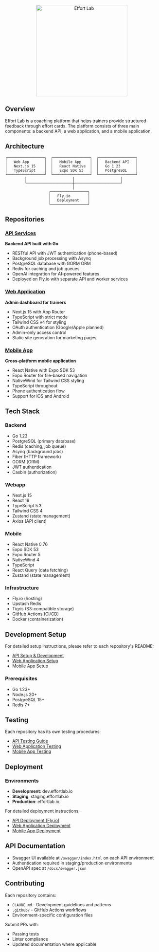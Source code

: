 <div align="center">
  <picture>
    <source media="(prefers-color-scheme: dark)" srcset="https://effortlab.io/images/logo-white.png">
    <source media="(prefers-color-scheme: light)" srcset="https://effortlab.io/images/logo-dark.png">
    <img src="https://effortlab.io/images/logo-dark.png" alt="Effort Lab" width="300">
  </picture>
</div>

## Overview

Effort Lab is a coaching platform that helps trainers provide structured feedback through effort cards. The platform consists of three main components: a backend API, a web application, and a mobile application.

## Architecture

```
┌─────────────────┐  ┌─────────────────┐  ┌─────────────────┐
│   Web App       │  │   Mobile App    │  │   Backend API   │
│   Next.js 15    │  │   React Native  │  │   Go 1.23       │
│   TypeScript    │  │   Expo SDK 53   │  │   PostgreSQL    │
└─────────────────┘  └─────────────────┘  └─────────────────┘
         │                     │                     │
         └─────────────────────┼─────────────────────┘
                               │
                    ┌─────────────────┐
                    │   Fly.io        │
                    │   Deployment    │
                    └─────────────────┘
```

## Repositories

### [API Services](https://github.com/effortlab-io/api)
**Backend API built with Go**
- RESTful API with JWT authentication (phone-based)
- Background job processing with Asynq
- PostgreSQL database with GORM ORM
- Redis for caching and job queues
- OpenAI integration for AI-powered features
- Deployed on Fly.io with separate API and worker services

### [Web Application](https://github.com/effortlab-io/webapp)
**Admin dashboard for trainers**
- Next.js 15 with App Router
- TypeScript with strict mode
- Tailwind CSS v4 for styling
- OAuth authentication (Google/Apple planned)
- Admin-only access control
- Static site generation for marketing pages

### [Mobile App](https://github.com/effortlab-io/native)
**Cross-platform mobile application**
- React Native with Expo SDK 53
- Expo Router for file-based navigation
- NativeWind for Tailwind CSS styling
- TypeScript throughout
- Phone authentication flow
- Support for iOS and Android

## Tech Stack

### Backend
- Go 1.23
- PostgreSQL (primary database)
- Redis (caching, job queue)
- Asynq (background jobs)
- Fiber (HTTP framework)
- GORM (ORM)
- JWT authentication
- Casbin (authorization)

### Webapp
- Next.js 15
- React 19
- TypeScript 5.3
- Tailwind CSS 4
- Zustand (state management)
- Axios (API client)

### Mobile
- React Native 0.76
- Expo SDK 53
- Expo Router 5
- NativeWind 4
- TypeScript
- React Query (data fetching)
- Zustand (state management)

### Infrastructure
- Fly.io (hosting)
- Upstash Redis
- Tigris (S3-compatible storage)
- GitHub Actions (CI/CD)
- Docker (containerization)

## Development Setup

For detailed setup instructions, please refer to each repository's README:
- [API Setup & Development](https://github.com/effortlab-io/api?tab=readme-ov-file#-quick-start)
- [Web Application Setup](https://github.com/effortlab-io/webapp?tab=readme-ov-file#quick-start)
- [Mobile App Setup](https://github.com/effortlab-io/native?tab=readme-ov-file#-quick-start)

### Prerequisites
- Go 1.23+
- Node.js 20+
- PostgreSQL 15+
- Redis 7+

## Testing

Each repository has its own testing procedures:
- [API Testing Guide](https://github.com/effortlab-io/api?tab=readme-ov-file#-testing)
- [Web Application Testing](https://github.com/effortlab-io/webapp?tab=readme-ov-file#available-scripts)
- [Mobile App Testing](https://github.com/effortlab-io/native?tab=readme-ov-file#-testing)

## Deployment

### Environments
- **Development**: dev.effortlab.io
- **Staging**: staging.effortlab.io  
- **Production**: effortlab.io

For detailed deployment instructions:
- [API Deployment (Fly.io)](https://github.com/effortlab-io/api?tab=readme-ov-file#-deployment)
- [Web Application Deployment](https://github.com/effortlab-io/webapp?tab=readme-ov-file#production-deployment)
- [Mobile App Deployment](https://github.com/effortlab-io/native?tab=readme-ov-file#-deployment)

## API Documentation

- Swagger UI available at `/swagger/index.html` on each API environment
- Authentication required in staging/production environments
- OpenAPI spec at `/docs/swagger.json`

## Contributing

Each repository contains:
- `CLAUDE.md` - Development guidelines and patterns
- `.github/` - GitHub Actions workflows
- Environment-specific configuration files

Submit PRs with:
- Passing tests
- Linter compliance
- Updated documentation where applicable

